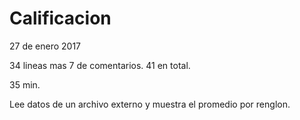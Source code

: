 # Calificacion
27 de enero 2017

34 lineas mas 7 de comentarios. 41 en total.

35 min.

Lee datos de un archivo externo y muestra el promedio por renglon.
